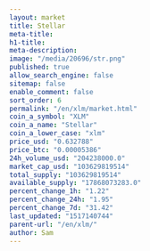 ```yaml
---
layout: market
title: Stellar
meta-title: 
h1-title: 
meta-description: 
image: "/media/20696/str.png"
published: true
allow_search_engine: false
sitemap: false
enable_comment: false
sort_order: 6
permalink: "/en/xlm/market.html"
coin_a_symbol: "XLM"
coin_a_name: "Stellar"
coin_a_lower_case: "xlm"
price_usd: "0.632788"
price_btc: "0.00005386"
24h_volume_usd: "204238000.0"
market_cap_usd: "103629819514"
total_supply: "103629819514"
available_supply: "17868073283.0"
percent_change_1h: "1.22"
percent_change_24h: "1.95"
percent_change_7d: "31.42"
last_updated: "1517140744"
parent-url: "/en/xlm/"
author: Sam
---
```



